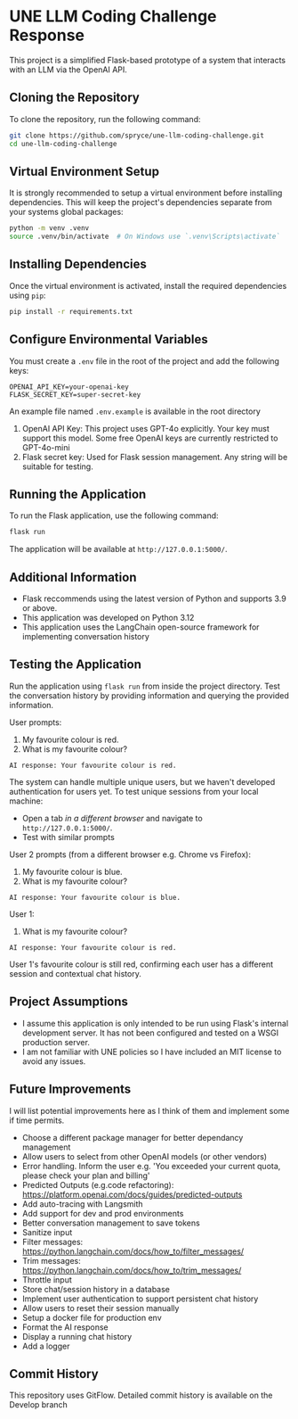 # UNE LLM Coding Challenge Response

This project is a simplified Flask-based prototype of a system that interacts with an LLM via the OpenAI API.


## Cloning the Repository

To clone the repository, run the following command:

```bash
git clone https://github.com/spryce/une-llm-coding-challenge.git
cd une-llm-coding-challenge
```

## Virtual Environment Setup

It is strongly recommended to setup a virtual environment before installing dependencies. This will keep the project's dependencies separate from your systems global packages:

```bash
python -m venv .venv
source .venv/bin/activate  # On Windows use `.venv\Scripts\activate`
```

## Installing Dependencies

Once the virtual environment is activated, install the required dependencies using `pip`:

```bash
pip install -r requirements.txt
```

## Configure Environmental Variables 

You must create a `.env` file in the root of the project and add the following keys:
```
OPENAI_API_KEY=your-openai-key
FLASK_SECRET_KEY=super-secret-key
```
An example file named `.env.example` is available in the root directory
1. OpenAI API Key: This project uses GPT-4o explicitly. Your key must support this model. Some free OpenAI keys are currently restricted to GPT-4o-mini
2. Flask secret key: Used for Flask session management. Any string will be suitable for testing.

## Running the Application

To run the Flask application, use the following command:

```bash
flask run
```

The application will be available at `http://127.0.0.1:5000/`.

## Additional Information

- Flask reccommends using the latest version of Python and supports 3.9 or above. 
- This application was developed on Python 3.12
- This application uses the LangChain open-source framework for implementing conversation history

## Testing the Application

Run the application using `flask run` from inside the project directory. Test the conversation history by providing information and querying the provided information. 

User prompts:

1. My favourite colour is red. 
2. What is my favourite colour?

`AI response: Your favourite colour is red.`

The system can handle multiple unique users, but we haven't developed authentication for users yet. 
To test unique sessions from your local machine:
- Open a tab *in a different browser* and navigate to `http://127.0.0.1:5000/`. 
- Test with similar prompts

User 2 prompts (from a different browser e.g. Chrome vs Firefox):

1. My favourite colour is blue. 
2. What is my favourite colour?

`AI response: Your favourite colour is blue.`

User 1:
1. What is my favourite colour?

`AI response: Your favourite colour is red.`

User 1's favourite colour is still red, confirming each user has a different session and contextual chat history.

## Project Assumptions

- I assume this application is only intended to be run using Flask's internal development server. It has not been configured and tested on a WSGI production server.
- I am not familiar with UNE policies so I have included an MIT license to avoid any issues.

## Future Improvements

I will list potential improvements here as I think of them and implement some if time permits.

- Choose a different package manager for better dependancy management
- Allow users to select from other OpenAI models (or other vendors)
- Error handling. Inform the user e.g. 'You exceeded your current quota, please check your plan and billing'
- Predicted Outputs (e.g.code refactoring): https://platform.openai.com/docs/guides/predicted-outputs
- Add auto-tracing with Langsmith
- Add support for dev and prod environments
- Better conversation management to save tokens
- Sanitize input
- Filter messages: https://python.langchain.com/docs/how_to/filter_messages/
- Trim messages: https://python.langchain.com/docs/how_to/trim_messages/
- Throttle input
- Store chat/session history in a database
- Implement user authentication to support persistent chat history
- Allow users to reset their session manually
- Setup a docker file for production env
- Format the AI response
- Display a running chat history 
- Add a logger

## Commit History

This repository uses GitFlow. Detailed commit history is available on the Develop branch
